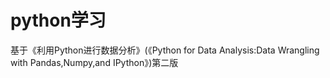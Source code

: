 # python学习
基于《利用Python进行数据分析》(《Python for Data Analysis:Data Wrangling with Pandas,Numpy,and IPython》)第二版
